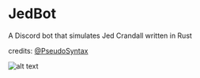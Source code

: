 # JedBot

A Discord bot that simulates Jed Crandall written in Rust

credits: [@PseudoSyntax](https://github.com/PseudoSyntax)

![alt text](https://github.com/Glowstick0017/JedBot/blob/master/jed.png?raw=true)
